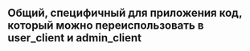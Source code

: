 ## Общий, специфичный для приложения код, который можно переиспользовать в user_client и admin_client